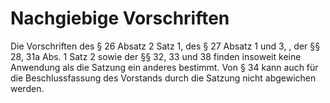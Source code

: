 # Nachgiebige Vorschriften

Die Vorschriften des § 26 Absatz 2 Satz 1, des § 27 Absatz 1 und 3, , der §§ 28, 31a Abs. 1 Satz 2 sowie der §§ 32, 33 und 38 finden insoweit keine Anwendung als die Satzung ein anderes bestimmt. Von § 34 kann auch für die Beschlussfassung des Vorstands durch die Satzung nicht abgewichen werden.